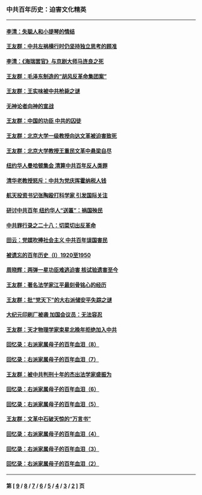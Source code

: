 ### 中共百年历史：迫害文化精英
---
#### [李清：失聪人和小提琴的情结](../../pages/nf1176111/n13459280.md?01020430) 
#### [王友群：中共左祸横行时仍坚持独立思考的顾准](../../pages/nf1176111/n13444722.md?01020430) 
#### [李清：《海瑞罢官》与京剧大师马连良之死](../../pages/nf1176111/n13412316.md?01020430) 
#### [王友群：毛泽东制造的“胡风反革命集团案”](../../pages/nf1176111/n13324909.md?01020430) 
#### [王友群：王实味被中共枪毙之谜](../../pages/nf1176111/n13307502.md?01020430) 
#### [无神论者向神的宣战](../../pages/nf1176111/n13281535.md?01020430) 
#### [王友群：中国的功臣 中共的囚徒](../../pages/nf1176111/n13291790.md?01020430) 
#### [王友群：北京大学一级教授向达文革被迫害致死](../../pages/nf1176111/n13150966.md?01020430) 
#### [王友群：北京大学教授王重民文革中悬梁自尽](../../pages/nf1176111/n13084645.md?01020430) 
#### [纽约华人曼哈顿集会 清算中共百年反人类罪](../../pages/nf1176111/n13084157.md?01020430) 
#### [清华老教授怒斥：中共为党庆挥霍纳税人钱](../../pages/nf1176111/n13071430.md?01020430) 
#### [航天投资书记张陶殴打科学家 引发国际关注](../../pages/nf1176111/n13069132.md?01020430) 
#### [研讨中共百年 纽约华人“送匾”：祸国殃民](../../pages/nf1176111/n13057367.md?01020430) 
#### [中共罪行录之二十八：切菜切出反革命](../../pages/nf1176111/n13030600.md?01020430) 
#### [田云：党媒吹捧社会主义 中共百年误国害民](../../pages/nf1176111/n13006682.md?01020430) 
#### [被遗忘的百年历史（I）1920至1950](../../pages/nf1176111/n12986411.md?01020430) 
#### [周晓辉：两弹一星功臣难逃迫害 核试验遗害至今](../../pages/nf1176111/n12974997.md?01020430) 
#### [王友群：著名法学家江平最刻骨铭心的经历](../../pages/nf1176111/n12970787.md?01020430) 
#### [王友群：批“党天下”的大右派储安平失踪之谜](../../pages/nf1176111/n12954229.md?01020430) 
#### [大纪元印刷厂被袭 加国会议员：无法容忍](../../pages/nf1176111/n12883028.md?01020430) 
#### [王友群：天才物理学家束星北晚年拒绝加入中共](../../pages/nf1176111/n12792913.md?01020430) 
#### [回忆录：右派家属母子的百年血泪（8）](../../pages/nf1176111/n12706196.md?01020430) 
#### [回忆录：右派家属母子的百年血泪（7）](../../pages/nf1176111/n12706191.md?01020430) 
#### [王友群：被中共判刑十年的杰出法学家盛振为](../../pages/nf1176111/n12706141.md?01020430) 
#### [回忆录：右派家属母子的百年血泪（6）](../../pages/nf1176111/n12698863.md?01020430) 
#### [回忆录：右派家属母子的百年血泪（5）](../../pages/nf1176111/n12692515.md?01020430) 
#### [王友群：文革中石破天惊的“万言书”](../../pages/nf1176111/n12690994.md?01020430) 
#### [回忆录：右派家属母子的百年血泪（4）](../../pages/nf1176111/n12686410.md?01020430) 
#### [回忆录：右派家属母子的百年血泪（3）](../../pages/nf1176111/n12683820.md?01020430) 
#### [回忆录：右派家属母子的百年血泪（2）](../../pages/nf1176111/n12679738.md?01020430) 

---
#### 第 [ [9](./9.md?01020430) / [8](./8.md?01020430) / [7](./7.md?01020430) / [6](./6.md?01020430) / [5](./5.md?01020430) / [4](./4.md?01020430) / [3](./3.md?01020430) / [2](./2.md?01020430) ] 页
